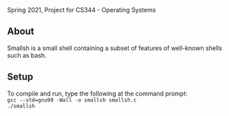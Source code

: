 Spring 2021, Project for CS344 - Operating Systems

## About
Smallsh is a small shell containing a subset of features of well-known shells such as bash.

## Setup
To compile and run, type the following at the command prompt:\
`gcc --std=gnu99 -Wall -o smallsh smallsh.c`\
`./smallsh`
